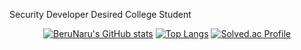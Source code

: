 Security Developer Desired College Student


<div align="center">

[![BeruNaru's GitHub stats](https://github-readme-stats.vercel.app/api?username=BeruNaru)](https://github.com/BeruNaru/github-readme-stats)
[![Top Langs](https://github-readme-stats.vercel.app/api/top-langs/?username=BeruNaru&layout=compact)](https://github.com/BeruNaru/github-readme-stats)
[![Solved.ac Profile](http://mazassumnida.wtf/api/generate_badge?boj=monday222)](https://solved.ac/monday222)
 
</div>

